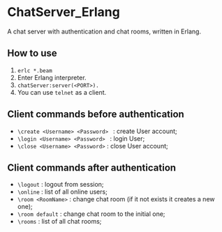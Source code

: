 # ChatServer_Erlang
A chat server with authentication and chat rooms, written in Erlang.

## How to use

1. ```erlc *.beam```
2. Enter Erlang interpreter.
3. ```chatServer:server(<PORT>).```
4. You can use ```telnet``` as a client.

## Client commands before authentication

* ```\create <Username> <Password> ``` : create User account;
* ```\login <Username> <Password> ``` : login User;
* ```\close <Username> <Password>``` : close User account;

## Client commands after authentication

* ```\logout``` : logout from session;
* ```\online``` : list of all online users;
* ```\room <RoomName>``` : change chat room (if it not exists it creates a new one);
* ```\room default``` : change chat room to the initial one;
* ```\rooms``` : list of all chat rooms;

